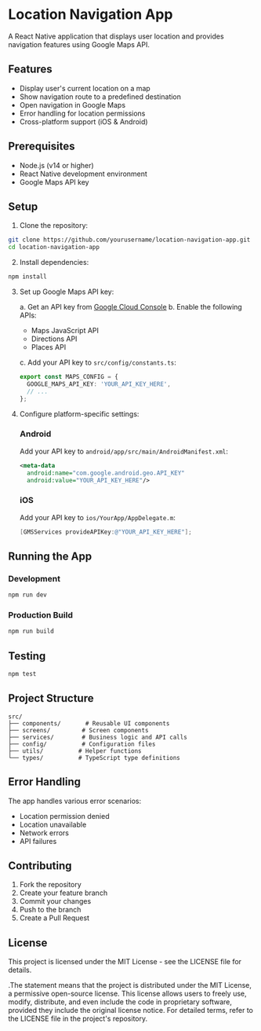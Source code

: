 # Location Navigation App

A React Native application that displays user location and provides navigation features using Google Maps API.

## Features

- Display user's current location on a map
- Show navigation route to a predefined destination
- Open navigation in Google Maps
- Error handling for location permissions
- Cross-platform support (iOS & Android)

## Prerequisites

- Node.js (v14 or higher)
- React Native development environment
- Google Maps API key

## Setup

1. Clone the repository:
```bash
git clone https://github.com/yourusername/location-navigation-app.git
cd location-navigation-app
```

2. Install dependencies:
```bash
npm install
```

3. Set up Google Maps API key:

   a. Get an API key from [Google Cloud Console](https://console.cloud.google.com/)
   b. Enable the following APIs:
      - Maps JavaScript API
      - Directions API
      - Places API
   
   c. Add your API key to `src/config/constants.ts`:
   ```typescript
   export const MAPS_CONFIG = {
     GOOGLE_MAPS_API_KEY: 'YOUR_API_KEY_HERE',
     // ...
   };
   ```

4. Configure platform-specific settings:

   ### Android
   Add your API key to `android/app/src/main/AndroidManifest.xml`:
   ```xml
   <meta-data
     android:name="com.google.android.geo.API_KEY"
     android:value="YOUR_API_KEY_HERE"/>
   ```

   ### iOS
   Add your API key to `ios/YourApp/AppDelegate.m`:
   ```objective-c
   [GMSServices provideAPIKey:@"YOUR_API_KEY_HERE"];
   ```

## Running the App

### Development
```bash
npm run dev
```

### Production Build
```bash
npm run build
```

## Testing
```bash
npm test
```

## Project Structure

```
src/
├── components/       # Reusable UI components
├── screens/         # Screen components
├── services/        # Business logic and API calls
├── config/          # Configuration files
├── utils/          # Helper functions
└── types/          # TypeScript type definitions
```

## Error Handling

The app handles various error scenarios:
- Location permission denied
- Location unavailable
- Network errors
- API failures

## Contributing

1. Fork the repository
2. Create your feature branch
3. Commit your changes
4. Push to the branch
5. Create a Pull Request

## License

This project is licensed under the MIT License - see the LICENSE file for details.

.The statement means that the project is distributed under the MIT License, a permissive open-source license. This license allows users to freely use, modify, distribute, and even include the code in proprietary software, provided they include the original license notice. For detailed terms, refer to the LICENSE file in the project's repository.

